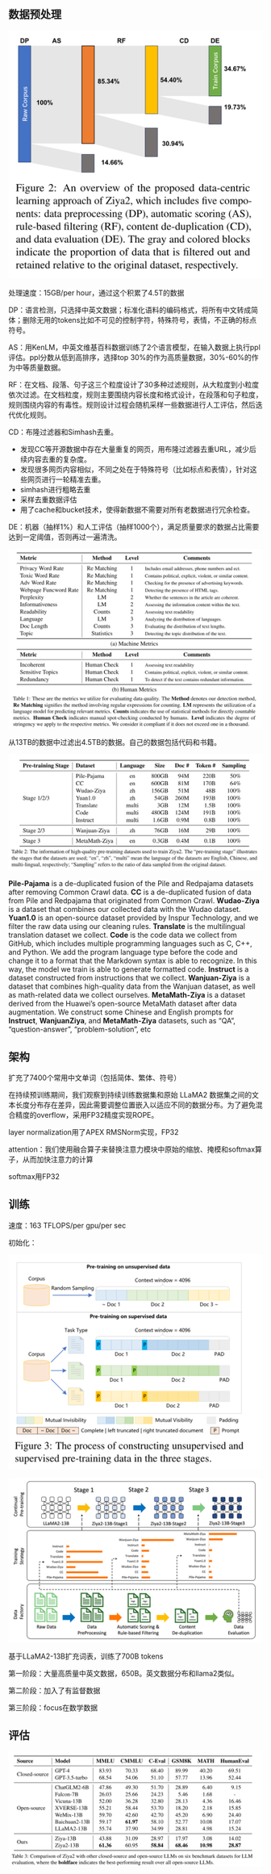 


## 数据预处理

![](img/Pasted%20image%2020231121112430.png)

处理速度：15GB/per hour，通过这个积累了4.5T的数据

DP：语言检测，只选择中英文数据；标准化语料的编码格式，将所有中文转成简体；删除无用的tokens比如不可见的控制字符，特殊符号，表情，不正确的标点符号。

AS：用KenLM，中英文维基百科数据训练了2个语言模型，在输入数据上执行ppl评估。ppl分数从低到高排序，选择top 30%的作为高质量数据，30%-60%的作为中等质量数据。

RF：在文档、段落、句子这三个粒度设计了30多种过滤规则，从大粒度到小粒度依次过滤。在文档粒度，规则主要围绕内容长度和格式设计，在段落和句子粒度，规则围绕内容的有毒性。规则设计过程会随机采样一些数据进行人工评估，然后迭代优化规则。

CD：布隆过滤器和Simhash去重。
- 发现CC等开源数据中存在大量重复的网页，用布隆过滤器去重URL，减少后续内容去重的复杂度。
- 发现很多网页内容相似，不同之处在于特殊符号（比如标点和表情），针对这些网页进行一轮精准去重。
- simhash进行粗略去重
- 采样去重数据评估
- 用了cache和bucket技术，使得新数据不需要对所有老数据进行冗余检查。

DE：机器（抽样1%）和人工评估（抽样1000个），满足质量要求的数据占比需要达到一定阈值，否则再过一遍清洗。

![](img/Pasted%20image%2020231121133250.png)

从13TB的数据中过滤出4.5TB的数据。自己的数据包括代码和书籍。

![](img/Pasted%20image%2020231121133736.png)

**Pile-Pajama** is a de-duplicated fusion of the Pile and Redpajama datasets after removing Common Crawl data. **CC** is a de-duplicated fusion of data from Pile and Redpajama that originated from Common Crawl. **Wudao-Ziya** is a dataset that combines our collected data with the Wudao dataset.  **Yuan1.0** is an open-source dataset provided by Inspur Technology, and we filter the raw data using our cleaning rules. **Translate** is the multilingual translation dataset we collect. **Code** is the code data we collect from GitHub, which includes multiple programming languages such as C, C++, and Python. We add the program language type before the code and change it to a format that the Markdown syntax is able to recognize. In this way, the model we train is able to generate formatted code. **Instruct** is a dataset constructed from instructions that we collect. **Wanjuan-Ziya** is a dataset that combines high-quality data from the Wanjuan dataset, as well as math-related data we collect ourselves. **MetaMath-Ziya** is a dataset derived from the Huawei’s open-source MetaMath dataset after data augmentation. We construct some Chinese and English prompts for **Instruct**, **WanjuanZiya**, and **MetaMath-Ziya** datasets, such as “QA”, “question-answer”, “problem-solution”, etc

## 架构

扩充了7400个常用中文单词（包括简体、繁体、符号）

在持续预训练期间，我们观察到持续训练数据集和原始 LLaMA2 数据集之间的文本长度分布存在差异，因此需要调整位置嵌入以适应不同的数据分布。为了避免混合精度的overflow，采用FP32精度实现ROPE。

layer normalization用了APEX RMSNorm实现，FP32

attention：我们使用融合算子来替换注意力模块中原始的缩放、掩模和softmax算子，从而加快注意力的计算

softmax用FP32

## 训练

速度：163 TFLOPS/per gpu/per sec

初始化：

![](img/Pasted%20image%2020231121165737.png)


![](img/Pasted%20image%2020231121101957.png)

基于LLaMA2-13B扩充词表，训练了700B tokens

第一阶段：大量高质量中英文数据，650B。英文数据分布和llama2类似。

第二阶段：加入了有监督数据

第三阶段：focus在数学数据



## 评估

![](img/Pasted%20image%2020231121102555.png)

